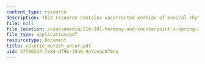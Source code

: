 ```yaml
---
content_type: resource
description: This resource contains uncorrected version of musical rhythm.
file: null
file_location: /coursemedia/21m-301-harmony-and-counterpoint-i-spring-2005/57f80214fe94df9b35499e7ceac070ce_valerie_morash_uncor.pdf
file_type: application/pdf
resourcetype: Document
title: valerie_morash_uncor.pdf
uid: 57f80214-fe94-df9b-3549-9e7ceac070ce
---
```


